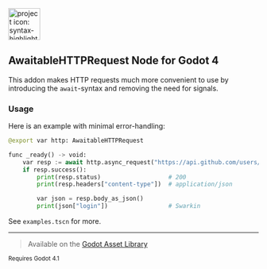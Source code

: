 <img alt="project icon: syntax-highlighted text reading 'await http dot request()'" src="addons/awaitable_http_request/icon.png" width="64">

## AwaitableHTTPRequest Node for Godot 4

This addon makes HTTP requests much more convenient to use by introducing the `await`-syntax and removing the need for signals.

### Usage

Here is an example with minimal error-handling:

```py
@export var http: AwaitableHTTPRequest

func _ready() -> void:
    var resp := await http.async_request("https://api.github.com/users/swarkin")
    if resp.success():
        print(resp.status)                   # 200
        print(resp.headers["content-type"])  # application/json

        var json = resp.body_as_json()
        print(json["login"])                 # Swarkin
```

See `examples.tscn` for more.

---

> Available on the [Godot Asset Library](https://godotengine.org/asset-library/asset/2502)

<sub>Requires Godot 4.1</sub>
